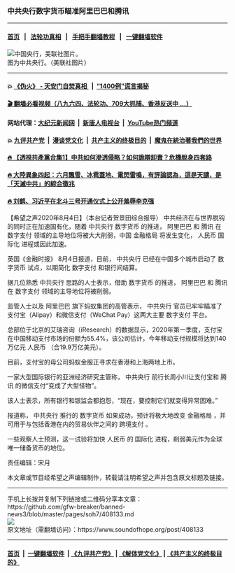 ### 中共央行数字货币瞄准阿里巴巴和腾讯
------------------------

#### [首页](https://github.com/gfw-breaker/banned-news3/blob/master/README.md) &nbsp;&nbsp;|&nbsp;&nbsp; [法轮功真相](https://github.com/begood0513/basic/blob/master/README.md)  &nbsp;&nbsp;|&nbsp;&nbsp; [手把手翻墙教程](https://github.com/gfw-breaker/guides/wiki)  &nbsp;&nbsp;|&nbsp;&nbsp; [一键翻墙软件](https://github.com/gfw-breaker/nogfw/blob/master/README.md)  



<div><img alt="中国央行，美联社图片。" src="https://img.soundofhope.org/2020-05/1589834195283.jpg"/>
<br/><figcaption class="caption">
 图为中共央行。（美联社图片）
</figcaption></div><hr/>

#### 💥 [《伪火》 - 天安门自焚真相 ](http://141.164.51.119:10000/videos/blog/weihuo.html)&nbsp; |&nbsp; [“1400例”谎言揭秘  ](http://141.164.51.119:10000/videos/blog/jiexi1400.html)

#### [ 🎬  翻墙必看视频（八九六四、法轮功、709大抓捕、香港反送中 ...）](https://github.com/gfw-breaker/links/blob/master/banned.md)

#### 网站代理：[大纪元新闻网](http://167.172.10.89:10080/gb/) &nbsp;|&nbsp; [新唐人电视台](http://167.172.10.89:8808/gb/) &nbsp;|&nbsp; [YouTube热门频道](http://158.247.203.241/youtube.html)

#### 💥 [九评共产党](http://141.164.51.119:10000/videos/res/jiuping/)&nbsp; |&nbsp; [漫谈党文化](http://141.164.51.119:10000/videos/res/mtdwh/)&nbsp; |&nbsp; [共产主义的终极目的](http://141.164.51.119:10000/videos/res/zjmd/)&nbsp; |&nbsp; [魔鬼在統治著我們的世界](http://141.164.51.119:10000/videos/res/TheSpecter/)  

#### [ 🔥  【透視共產黨合集1】中共如何滲透侵略？如何詭辯卸責？危機脫身四套路](http://141.164.51.119:10000/videos/news/../res/detox/index.html)

#### [ 🔥  大陸異象四起：六月飄雪、冰雹蓋地、電閃雷鳴，有評論認為，這是天譴，是「天滅中共」的綜合徵兆](http://141.164.51.119:10000/videos/news/../warning/index.html)

#### [ 🔥  刘鹤、习近平在北斗三号开通仪式上公开羞辱李克强](http://141.164.51.119:10000/videos/news/lkq.html)

<div><div class="Content__Wrapper sc-1bvya0-0 grZQxZ">
 <p class="meta-top">
  <span class="meta">
   【希望之声2020年8月4日】（本台记者贺景田综合报导）
  </span>
  中共经济在与世界脱钩的同时正在加速国有化，随着
  <ok href="/term/3773">
   中共央行
  </ok>
  <ok href="/term/10493">
   数字货币
  </ok>
  的推进，
  <ok href="/term/11852">
   阿里巴巴
  </ok>
  和
  <ok href="/term/2081">
   腾讯
  </ok>
  在
  <ok href="/term/342601">
   数字支付
  </ok>
  领域的主导地位将被大大削弱，中国
  <ok href="/term/342604">
   金融格局
  </ok>
  将发生变化，
  <ok href="/term/1048">
   人民币
  </ok>
  <ok href="/term/97981">
   国际化
  </ok>
  进程或因此加速。
 </p>
 <p>
  英国《金融时报》 8月4日报道，目前，
  <ok href="/term/3773">
   中共央行
  </ok>
  已经在中国多个城市启动了
  <ok href="/term/10493">
   数字货币
  </ok>
  试点，以期简化
  <ok href="/term/342601">
   数字支付
  </ok>
  和银行间结算。
 </p>
 <div class="AD_Embed__Wrap-sc-1xslmin-0 igMuqX module desktop">
  <div>
  </div>
 </div>
 <p>
  据几位熟悉
  <ok href="/term/3773">
   中共央行
  </ok>
  思路的人士表示，借助
  <ok href="/term/10493">
   数字货币
  </ok>
  的推进，
  <ok href="/term/11852">
   阿里巴巴
  </ok>
  和
  <ok href="/term/2081">
   腾讯
  </ok>
  在
  <ok href="/term/342601">
   数字支付
  </ok>
  领域的主导地位将被削弱。
 </p>
 <p>
  监管人士以及
  <ok href="/term/11852">
   阿里巴巴
  </ok>
  旗下蚂蚁集团的高管表示，
  <ok href="/term/3773">
   中共央行
  </ok>
  官员已牢牢瞄准了支付宝（Alipay）和微信支付（WeChat Pay）这两大主要
  <ok href="/term/342601">
   数字支付
  </ok>
  平台。
 </p>
 <p>
  总部位于北京的艾瑞咨询（iResearch）的数据显示，2020年第一季度，支付宝在中国移动支付市场的份额为55.4%，该公司估计，今年移动支付规模将达到140万亿元
  <ok href="/term/1048">
   人民币
  </ok>
  （合19.9万亿美元）。
 </p>
 <p>
  目前，支付宝的母公司蚂蚁金服正寻求在香港和上海两地上市。
 </p>
 <p>
  一家大型国际银行的亚洲经济研究主管称，
  <ok href="/term/3773">
   中共央行
  </ok>
  前行长周小川让支付宝和
  <ok href="/term/2081">
   腾讯
  </ok>
  的微信支付“变成了大型怪物”。
 </p>
 <p>
  该人士表示，所有银行和银监会都抱怨，“现在，要控制它们就变得异常困难。”
 </p>
 <p>
  报道称，
  <ok href="/term/3773">
   中共央行
  </ok>
  推行的
  <ok href="/term/10493">
   数字货币
  </ok>
  如果成功，预计将极大地改变
  <ok href="/term/342604">
   金融格局
  </ok>
  ，并可用于与包括香港在内的贸易伙伴之间的
  <ok href="/term/342607">
   跨境支付
  </ok>
  。
 </p>
 <p>
  一些观察人士预测，这一试验将加快
  <ok href="/term/1048">
   人民币
  </ok>
  的
  <ok href="/term/97981">
   国际化
  </ok>
  进程，削弱美元作为全球唯一储备货币的地位。
 </p>
 <p class="meta-btm">
  责任编辑：宋月
 </p>
 <p class="meta-btm">
  本文章或节目经希望之声编辑制作，转载请注明希望之声并包含原文标题及链接。
 </p>
</div>
</div>
<hr/>
手机上长按并复制下列链接或二维码分享本文章：<br/>
https://github.com/gfw-breaker/banned-news3/blob/master/pages/soh7/408133.md <br/>
<a href='https://github.com/gfw-breaker/banned-news3/blob/master/pages/soh7/408133.md'><img src='https://github.com/gfw-breaker/banned-news3/blob/master/pages/soh7/408133.md.png'/></a> <br/>
原文地址（需翻墙访问）：https://www.soundofhope.org/post/408133


------------------------
#### [首页](https://github.com/gfw-breaker/banned-news3/blob/master/README.md) &nbsp;|&nbsp; [一键翻墙软件](https://github.com/gfw-breaker/nogfw/blob/master/README.md) &nbsp;| [《九评共产党》](https://github.com/gfw-breaker/9ping.md/blob/master/README.md#九评之一评共产党是什么) | [《解体党文化》](https://github.com/gfw-breaker/jtdwh.md/blob/master/README.md) | [《共产主义的终极目的》](https://github.com/gfw-breaker/gczydzjmd.md/blob/master/README.md)


<img src='http://gfw-breaker.win/banned-news3/pages/soh7/408133.md' width='0px' height='0px'/>